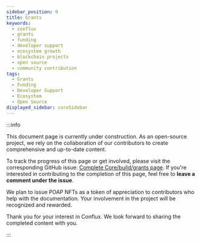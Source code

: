```yaml
---
sidebar_position: 9
title: Grants
keywords:
  - conflux
  - grants
  - funding
  - developer support
  - ecosystem growth
  - blockchain projects
  - open source
  - community contribution
tags:
  - Grants
  - Funding
  - Developer Support
  - Ecosystem
  - Open Source
displayed_sidebar: coreSidebar
---
```


:::info

This document page is currently under construction. As an open-source project, we rely on the collaboration of our contributors to create comprehensive and up-to-date content.

To track the progress of this page or get involved, please visit the corresponding GitHub issue: [Complete Core/build/grants page](https://github.com/Conflux-Chain/conflux-documentation/issues/119). If you're interested in contributing to the completion of this page, feel free to **leave a comment under the issue**.

We plan to issue POAP NFTs as a token of appreciation to contributors who help with the documentation. Your involvement in the project will be recognized and rewarded.

Thank you for your interest in Conflux. We look forward to sharing the completed content with you.

:::
